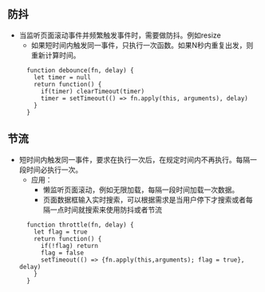 ## 防抖
- 当监听页面滚动事件并频繁触发事件时，需要做防抖。例如resize
  - 如果短时间内触发同一事件，只执行一次函数。如果N秒内重复出发，则重新计算时间。
  ```
    function debounce(fn, delay) {
      let timer = null
      return function() {
        if(timer) clearTimeout(timer)
        timer = setTimeout(() => fn.apply(this, arguments), delay)
      }
    }
  ```

## 节流
- 短时间内触发同一事件，要求在执行一次后，在规定时间内不再执行。每隔一段时间必执行一次。
  - 应用： 
    - 懒监听页面滚动，例如无限加载，每隔一段时间加载一次数据。
    - 页面数据框输入实时搜索，可以根据需求是当用户停下才搜索或者每隔一点时间就搜索来使用防抖或者节流
  ```
    function throttle(fn, delay) {
      let flag = true
      return function() {
        if(!flag) return
        flag = false
        setTimeout(() => {fn.apply(this,arguments); flag = true}, delay)
      }
    }
  ```